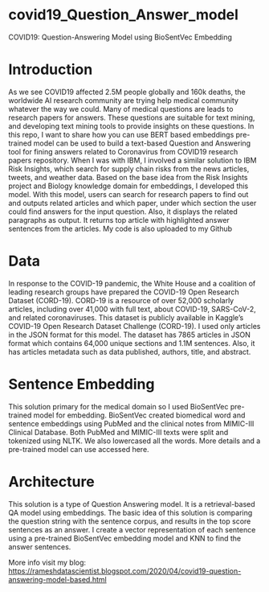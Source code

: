 # covid19_Question_Answer_model
COVID19: Question-Answering Model using BioSentVec Embedding
# Introduction 
  As we see COVID19 affected 2.5M people globally and 160k deaths, the worldwide AI research community are trying help medical community whatever the way we could. Many of medical questions are leads to research papers for answers. These questions are suitable for text mining, and developing text mining tools to provide insights on these questions.
	In this repo, I want to share how you can use BERT based embeddings pre-trained model can be used to build a text-based Question and Answering tool for fining answers related to Coronavirus from COVID19 research papers repository.
When I was with IBM, I involved a similar solution to IBM Risk Insights, which search for supply chain risks from the news articles, tweets, and weather data. Based on the base idea from the Risk Insights project and Biology knowledge domain for embeddings, I developed this model. With this model, users can search for research papers to find out and outputs related articles and which paper, under which section the user could find answers for the input question. Also, it displays the related paragraphs as output. It returns top article with highlighted answer sentences from the articles. My code is also uploaded to my Github
# Data
In response to the COVID-19 pandemic, the White House and a coalition of leading research groups have prepared the COVID-19 Open Research Dataset (CORD-19). CORD-19 is a resource of over 52,000 scholarly articles, including over 41,000 with full text, about COVID-19, SARS-CoV-2, and related coronaviruses.  This dataset is publicly available in Kaggle’s  COVID-19 Open Research Dataset Challenge (CORD-19). I used only articles in the JSON format for this model. The dataset has 7865 articles in JSON format which contains 64,000 unique sections and 1.1M sentences. Also, it has articles metadata such as data published, authors, title, and abstract.
# Sentence Embedding
This solution primary for the medical domain so I used BioSentVec pre-trained model for embedding. BioSentVec created biomedical word and sentence embeddings using PubMed and the clinical notes from MIMIC-III Clinical Database. Both PubMed and MIMIC-III texts were split and tokenized using NLTK. We also lowercased all the words. More details and a pre-trained model can use accessed here.
# Architecture
This solution is a type of Question Answering model. It is a retrieval-based QA model using embeddings.  The basic idea of this solution is comparing the question string with the sentence corpus, and results in the top score sentences as an answer. I create a vector representation of each sentence using a pre-trained BioSentVec embedding model and KNN to find the answer sentences.

More info visit my blog: https://rameshdatascientist.blogspot.com/2020/04/covid19-question-answering-model-based.html

	 
